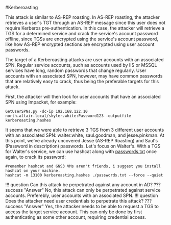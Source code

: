 #Kerberoasting

This attack is similar to AS-REP roasting. In AS-REP roasting, the attacker retrieves a user's TGT through an AS-REP message since this user does not require Kerberos pre-authentication. In this case, the attacker will retrieve a TGS for a determined service and crack the service's account password offline, since TGSs are encrypted using the service's account password, like how AS-REP encrypted sections are encrypted using user account passwords.

The target of a Kerberoasting attacks are user accounts with an associated SPN. Regular service accounts, such as accounts used by IIS or MSSQL services have long, random passwords that change regularly. User accounts with an associated SPN, however, may have common passwords that are relatively easy to crack, thus being the preferable targets for this attack.

First, the attacker will then look for user accounts that have an associated SPN using Impacket, for example:

```
GetUserSPNs.py -dc-ip 192.168.122.10 north.altair.local/skyler.white:Password123 -outputfile kerberoasting.hashes
```

It seems that we were able to retrieve 3 TGS from 3 different user accounts with an associated SPN: walter.white, saul.goodman, and jesse.pinkman. At this point, we've already uncovered Jesse (AS-REP Roasting) and Saul's (Password in description) passwords. Let's focus on Walter's. With a TGS for Walter's service, we can use hashcat along with [passwords.txt](../multi-domain-attacks/passwords.txt) once again, to crack its password:

```
#remember hashcat and GNS3 VMs aren't friends, i suggest you install hashcat on your machine.
hashcat -m 13100 kerberoasting.hashes ./passwords.txt --force --quiet
```

!!! question
    Can this attack be perpetrated against any account in AD?
??? success "Answer"
    No, this attack can only be perpetrated against service accounts. Preferebly, user accounts with an associated SPN.
!!! question
    Does the attacker need user credentials to perpetrate this attack?
??? success "Answer"
    Yes, the attacker needs to be able to request a TGS to access the target service account. This can only be done by first authenticating as some other account, requiring credential access.